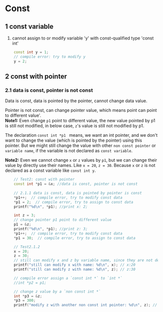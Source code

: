 # Const

## 1 const variable

1. cannot assign to or modify variable 'y' with const-qualified type 'const int'

```cpp
    const int y = 1;
    // compile error: try to modify y
    y = 2;

```

## 2 const with pointer

### 2.1 data is const, pointer is not const
Data is const, data is pointed by the pointer, cannot change data value.

Pointer is not const, can change pointer value, which means point can point to different value'.  
**Note1:** Even change `p1` point to different value, the new value pointed by p1 is still not modified, in below case, `z`'s value is still not modified by p1. 
 
The declaration `const int *p1 ` means, we want an int pointer, and we don't want to change the value (which is pointed by the pointer) using this pointer. But we might still change the value with other `non const pointer` or `variable name`, if the variable is not declared as `const variable`.

**Note2:** Even we cannot change `x` or `z` values by `p1`, but we can change their value by directly use their names. Like `x = 20`, `z = 30`. Because `x` or `z` is not declared as a const variable like `const int y`.


```cpp
    // Test2: const with pointer
    const int *p1 = &x; //data is const, pointer is not const
    
    // 2.1.1 data is const, data is pointed by pointer is const
    *p1++;  // compile error, try to modify const data
    *p1 = 2;  // compile error, try to assign to const data
    printf("%d\n", *p1); //print x: 2;

    int z = 3;
    // change pointer p1 point to different value
    p1 = &z;
    printf("%d\n", *p1); //print z: 3;
    *p1++;  // compile error, try to modify const data
    *p1 = 30;  // compile error, try to assign to const data
```

```cpp
    // Test2.1.2
    x = 20;
    z = 30;
    // still can modify x and z by variable name, since they are not declared as const variable.
    printf("still can modify x with name: %d\n", x); // x:20
    printf("still can modify z with name: %d\n", z); // z:30

    // compile error assign a `const int *` to `int *`
    //int *p2 = p1;

    // change z value by a `non const int *`
    int *p3 = &z;
    *p3 = 300;
    printf("modify z with another non const int pointer: %d\n", z); // z:300

```
